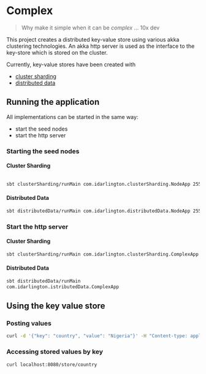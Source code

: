 # Complex

> Why make it simple when it can be *complex*
> ... 10x dev

This project creates a distributed key-value store using various akka clustering technologies. An akka http server is used as the interface to the key-store which is stored on the cluster.

Currently, key-value stores have been created with

- [cluster sharding]()
- [distributed data]()

## Running the application

All implementations can be started in the same way:

- start the seed nodes
- start the http server


### Starting the seed nodes

#### Cluster Sharding

``` bash 

sbt clusterSharding/runMain com.idarlington.clusterSharding.NodeApp 2551 2552

```
#### Distributed Data

``` bash
sbt distributedData/runMain com.idarlington.distributedData.NodeApp 2551 2552
```



### Start the http server

#### Cluster Sharding

``` bash
sbt clusterSharding/runMain com.idarlington.clusterSharding.ComplexApp
```

#### Distributed Data

``` bash
sbt distributedData/runMain
com.idarlington.istributedData.ComplexApp
```

## Using the key value store

### Posting values

``` bash
curl -d '{"key": "country", "value": "Nigeria"}' -H "Content-type: application/json" -X POST http://localhost:8080
```

### Accessing stored values by key
``` bash
curl localhost:8080/store/country
```
